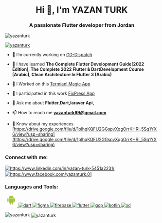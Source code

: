 <h1 align="center">Hi 👋, I'm YAZAN TURK</h1>
<h3 align="center">A passionate Flutter developer from Jordan</h3>

<p align="left"> <img src="https://komarev.com/ghpvc/?username=yazanturk&label=Profile%20views&color=0e75b6&style=flat" alt="yazanturk" /> </p>

<p align="left"> <a href="https://github.com/ryo-ma/github-profile-trophy"><img src="https://github-profile-trophy.vercel.app/?username=yazanturk" alt="yazanturk" /></a> </p>

- 🔭 I’m currently working on [GD-Dispatch](https://apps.apple.com/jo/app/gd-dispatch/id6446652860)

- 🌱 I have learned **The Complete Flutter Development Guide[2022 Edition], The Complete 2022 Flutter & DartDevelopment Course [Arabic], Clean Architecture In Flutter 3 (Arabic)**

- 🤝 I Worked on this [Termianl Magic App](https://apps.apple.com/jo/app/terminal-magic/id1667853680)

- 🤝 I participated in this work [FixPress App](https://apps.apple.com/jo/app/fixpress-app/id6472706915)

- 💬 Ask me about **Flutter,Dart,laraver Api,**

- 📫 How to reach me **yazanturk69@gmail.com**

- 📄 Know about my experiences [https://drive.google.com/file/d/1plhqKQFU2GGspvXqgOrrKHRI_5Sq1YX6/view?usp=sharing](https://drive.google.com/file/d/1plhqKQFU2GGspvXqgOrrKHRI_5Sq1YX6/view?usp=sharing)

<h3 align="left">Connect with me:</h3>
<p align="left">
<a href="https://linkedin.com/in/https://www.linkedin.com/in/yazan-turk-5451a2231/" target="blank"><img align="center" src="https://raw.githubusercontent.com/rahuldkjain/github-profile-readme-generator/master/src/images/icons/Social/linked-in-alt.svg" alt="https://www.linkedin.com/in/yazan-turk-5451a2231/" height="30" width="40" /></a>
<a href="https://fb.com/https://www.facebook.com/yazanturk.01" target="blank"><img align="center" src="https://raw.githubusercontent.com/rahuldkjain/github-profile-readme-generator/master/src/images/icons/Social/facebook.svg" alt="https://www.facebook.com/yazanturk.01" height="30" width="40" /></a>
</p>

<h3 align="left">Languages and Tools:</h3>
<p align="left"> <a href="https://developer.android.com" target="_blank" rel="noreferrer"> <img src="https://raw.githubusercontent.com/devicons/devicon/master/icons/android/android-original-wordmark.svg" alt="android" width="40" height="40"/> </a> <a href="https://dart.dev" target="_blank" rel="noreferrer"> <img src="https://www.vectorlogo.zone/logos/dartlang/dartlang-icon.svg" alt="dart" width="40" height="40"/> </a> <a href="https://www.figma.com/" target="_blank" rel="noreferrer"> <img src="https://www.vectorlogo.zone/logos/figma/figma-icon.svg" alt="figma" width="40" height="40"/> </a> <a href="https://firebase.google.com/" target="_blank" rel="noreferrer"> <img src="https://www.vectorlogo.zone/logos/firebase/firebase-icon.svg" alt="firebase" width="40" height="40"/> </a> <a href="https://flutter.dev" target="_blank" rel="noreferrer"> <img src="https://www.vectorlogo.zone/logos/flutterio/flutterio-icon.svg" alt="flutter" width="40" height="40"/> </a> <a href="https://cloud.google.com" target="_blank" rel="noreferrer"> <img src="https://www.vectorlogo.zone/logos/google_cloud/google_cloud-icon.svg" alt="gcp" width="40" height="40"/> </a> <a href="https://kotlinlang.org" target="_blank" rel="noreferrer"> <img src="https://www.vectorlogo.zone/logos/kotlinlang/kotlinlang-icon.svg" alt="kotlin" width="40" height="40"/> </a> <a href="https://www.adobe.com/products/xd.html" target="_blank" rel="noreferrer"> <img src="https://cdn.worldvectorlogo.com/logos/adobe-xd.svg" alt="xd" width="40" height="40"/> </a> </p>

<p><img align="left" src="https://github-readme-stats.vercel.app/api/top-langs?username=yazanturk&show_icons=true&locale=en&layout=compact" alt="yazanturk" /></p>

<p>&nbsp;<img align="center" src="https://github-readme-stats.vercel.app/api?username=yazanturk&show_icons=true&locale=en" alt="yazanturk" /></p>

